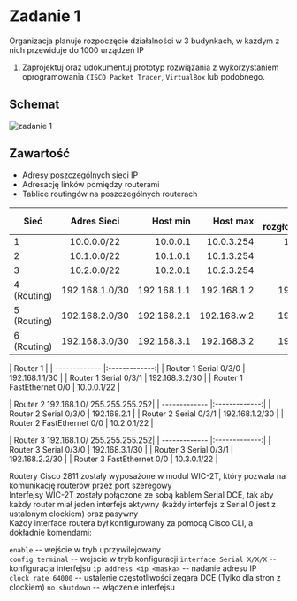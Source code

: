# Zadanie 1

Organizacja planuje rozpoczęcie działalności w 3 budynkach, w każdym z nich przewiduje do 1000 urządzeń IP

1. Zaprojektuj oraz udokumentuj prototyp rozwiązania z wykorzystaniem oprogramowania ``CISCO Packet Tracer``, ``VirtualBox`` lub podobnego. 

## Schemat

![zadanie 1](stage-01.svg)

## Zawartość

 * Adresy poszczególnych sieci IP
 * Adresację linków pomiędzy routerami
 * Tablice routingów na poszczególnych routerach
 


| Sieć  | Adres Sieci | Host min     | Host max      | Adres rozgłoszeniowy |
| -------------     |:-------------: | -----:       | -----:        | -----:    |
| 1         | 10.0.0.0/22 | 10.0.0.1 | 10.0.3.254 | 10.0.3.255 
| 2         | 10.1.0.0/22 | 10.1.0.1| 10.1.3.254 | |  10.1.3.255
| 3         | 10.2.0.0/22 | 10.2.0.1| 10.2.3.254 | |  10.2.3.255
| 4 (Routing) | 192.168.1.0/30 | 192.168.1.1 | 192.168.1.2 | 192.168.1.3 |
| 5 (Routing) | 192.168.2.0/30 | 192.168.2.1 | 192.168.w.2 | 192.168.2.3 |
| 6 (Routing) | 192.168.3.0/30 | 192.168.3.1 | 192.168.3.2 | 192.168.3.3 |

| Router   1 | 
| ------------- |:-------------:|
| Router 1 Serial 0/3/0  |  192.168.1.1/30 | 
| Router 1 Serial 0/3/1  |  192.168.3.2/30 | 
| Router 1 FastEthernet 0/0  |  10.0.0.1/22 | 

| Router 2  192.168.1.0/ 255.255.255.252| 
| ------------- |:-------------:|
|  Router 2 Serial 0/3/0  |  192.168.2.1 | 
|  Router 2 Serial 0/3/1  |  192.168.1.2/30 | 
|  Router 2 FastEthernet 0/0  |  10.2.0.1/22 | 

| Router 3   192.168.1.0/ 255.255.255.252| 
| ------------- |:-------------:|
|  Router 3 Serial 0/3/0 |  192.168.3.1/30 | 
|  Router 3 Serial 0/3/1  |  192.168.2.2/30 | 
|  Router 3 FastEthernet 0/0  |  10.3.0.1/22 | 

Routery Cisco 2811 zostały wyposażone w moduł WIC-2T, który pozwala na komunikację routerów przez port szeregowy  
Interfejsy WIC-2T zostały połączone ze sobą kablem Serial DCE, tak aby każdy router miał jeden interfejs aktywny (każdy interfejs z Serial 0 jest z ustalonym clockiem) oraz pasywny  
Każdy interface routera był konfigurowany za pomocą Cisco CLI, a dokładnie komendami:  

```enable``` -- wejście w tryb uprzywilejowany  
```config terminal``` -- wejście w tryb konfiguracji
```interface Serial X/X/X``` -- konfiguracja interfejsu 
```ip address <ip <maska>``` -- nadanie adresu IP  
```clock rate 64000``` -- ustalenie częstotliwości zegara DCE (Tylko dla stron z clockiem)
```no shutdown``` -- włączenie interfejsu

